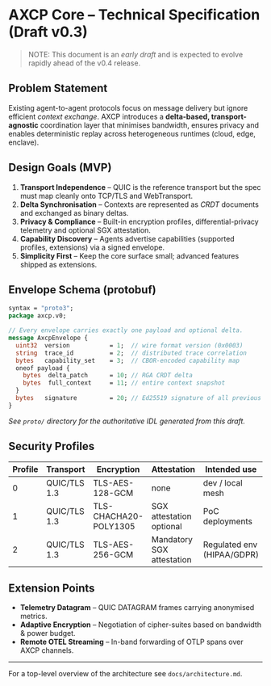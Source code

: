 # AXCP Core – Technical Specification (Draft v0.3)

> NOTE: This document is an *early draft* and is expected to evolve rapidly ahead of the v0.4 release.

## Problem Statement
Existing agent-to-agent protocols focus on message delivery but ignore efficient *context exchange*. AXCP introduces a **delta-based, transport-agnostic** coordination layer that minimises bandwidth, ensures privacy and enables deterministic replay across heterogeneous runtimes (cloud, edge, enclave).

## Design Goals (MVP)
1. **Transport Independence** – QUIC is the reference transport but the spec must map cleanly onto TCP/TLS and WebTransport.
2. **Delta Synchronisation** – Contexts are represented as *CRDT* documents and exchanged as binary deltas.
3. **Privacy & Compliance** – Built-in encryption profiles, differential-privacy telemetry and optional SGX attestation.
4. **Capability Discovery** – Agents advertise capabilities (supported profiles, extensions) via a signed envelope.
5. **Simplicity First** – Keep the core surface small; advanced features shipped as extensions.

## Envelope Schema (protobuf)
```protobuf
syntax = "proto3";
package axcp.v0;

// Every envelope carries exactly one payload and optional delta.
message AxcpEnvelope {
  uint32  version           = 1;  // wire format version (0x0003)
  string  trace_id          = 2;  // distributed trace correlation
  bytes   capability_set    = 3;  // CBOR-encoded capability map
  oneof payload {
    bytes  delta_patch      = 10; // RGA CRDT delta
    bytes  full_context     = 11; // entire context snapshot
  }
  bytes   signature         = 20; // Ed25519 signature of all previous fields
}
```
*See `proto/` directory for the authoritative IDL generated from this draft.*

## Security Profiles
| Profile | Transport  | Encryption | Attestation | Intended use |
|---------|------------|------------|-------------|--------------|
| 0       | QUIC/TLS 1.3 | TLS-AES-128-GCM | none | dev / local mesh |
| 1       | QUIC/TLS 1.3 | TLS-CHACHA20-POLY1305 | SGX attestation optional | PoC deployments |
| 2       | QUIC/TLS 1.3 | TLS-AES-256-GCM | Mandatory SGX attestation | Regulated env (HIPAA/GDPR) |

## Extension Points
* **Telemetry Datagram** – QUIC DATAGRAM frames carrying anonymised metrics.
* **Adaptive Encryption** – Negotiation of cipher-suites based on bandwidth & power budget.
* **Remote OTEL Streaming** – In-band forwarding of OTLP spans over AXCP channels.

---
For a top-level overview of the architecture see `docs/architecture.md`.
